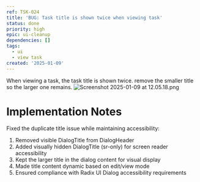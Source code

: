 ```yaml
---
ref: TSK-024
title: 'BUG: Task title is shown twice when viewing task'
status: done
priority: high
epic: ui-cleanup
dependencies: []
tags:
  - ui
  - view task
created: '2025-01-09'
---
```

When viewing a task, the task title is shown twice. remove the smaller title so the larger one remains.
![Screenshot 2025-01-09 at 12.05.18.png](/task-images/1736424330655-Screenshot-2025-01-09-at-12.05.18.png)

# Implementation Notes

Fixed the duplicate title issue while maintaining accessibility:

1. Removed visible DialogTitle from DialogHeader
2. Added visually hidden DialogTitle (sr-only) for screen reader accessibility
3. Kept the larger title in the dialog content for visual display
4. Made title content dynamic based on edit/view mode
5. Ensured compliance with Radix UI Dialog accessibility requirements
